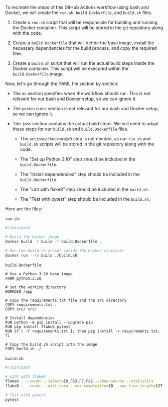To recreate the steps of this GitHub Actions workflow using bash and Docker, we will create the `run.sh`, `build.Dockerfile`, and `build.sh` files.

1. Create a `run.sh` script that will be responsible for building and running the Docker container. This script will be stored in the git repository along with the code.

2. Create a `build.Dockerfile` that will define the base image, install the necessary dependencies for the build process, and copy the required files.

3. Create a `build.sh` script that will run the actual build steps inside the Docker container. This script will be executed within the `build.Dockerfile` image.

Now, let's go through the YAML file section by section:

- The `on` section specifies when the workflow should run. This is not relevant for our bash and Docker setup, so we can ignore it.

- The `permissions` section is not relevant for our bash and Docker setup, so we can ignore it.

- The `jobs` section contains the actual build steps. We will need to adapt these steps for our `build.sh` and `build.Dockerfile` files.

  - The `actions/checkout@v3` step is not needed, as our `run.sh` and `build.sh` scripts will be stored in the git repository along with the code.

  - The "Set up Python 3.10" step should be included in the `build.Dockerfile`.

  - The "Install dependencies" step should be included in the `build.Dockerfile`.

  - The "Lint with flake8" step should be included in the `build.sh`.

  - The "Test with pytest" step should be included in the `build.sh`.

Here are the files:

`run.sh`:

```bash
#!/bin/bash

# Build the Docker image
docker build -t build -f build.Dockerfile .

# Run the build.sh script inside the Docker container
docker run --rm build ./build.sh
```

`build.Dockerfile`:

```
# Use a Python 3.10 base image
FROM python:3.10

# Set the working directory
WORKDIR /app

# Copy the requirements.txt file and the src directory
COPY requirements.txt .
COPY src/ src/

# Install dependencies
RUN python -m pip install --upgrade pip
RUN pip install flake8 pytest
RUN if [ -f requirements.txt ]; then pip install -r requirements.txt; fi

# Copy the build.sh script into the image
COPY build.sh ./
```

`build.sh`:

```bash
#!/bin/bash

# Lint with flake8
flake8 . --count --select=E9,F63,F7,F82 --show-source --statistics
flake8 . --count --exit-zero --max-complexity=10 --max-line-length=127 --statistics

# Test with pytest
pytest
```